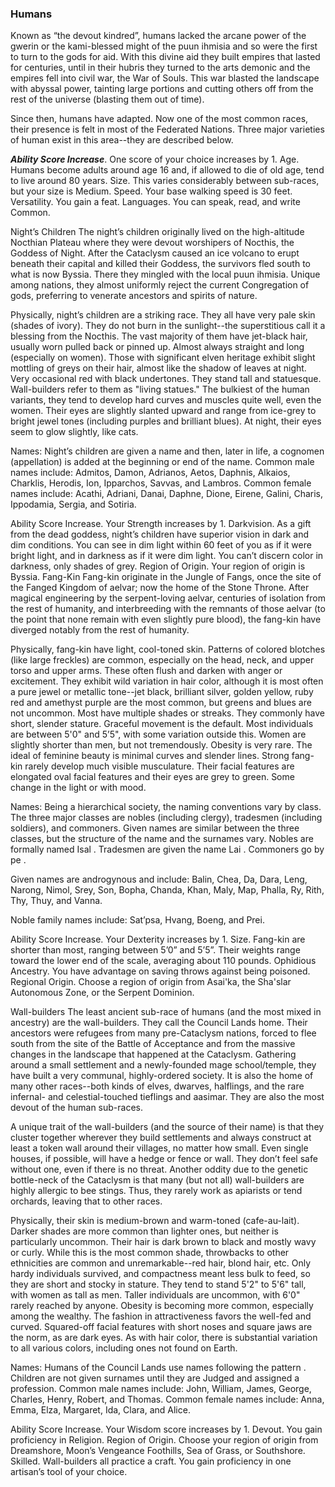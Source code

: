 ### Humans
Known as “the devout kindred”, humans lacked the arcane power of the gwerin or the kami-blessed might of the puun ihmisia and so were the first to turn to the gods for aid. With this divine aid they built empires that lasted for centuries, until in their hubris they turned to the arts demonic and the empires fell into civil war, the War of Souls. This war blasted the landscape with abyssal power, tainting large portions and cutting others off from the rest of the universe (blasting them out of time).

Since then, humans have adapted. Now one of the most common races, their presence is felt in most of the Federated Nations. Three major varieties of human exist in this area--they are described below.

***Ability Score Increase***. One score of your choice increases by 1.
Age. Humans become adults around age 16 and, if allowed to die of old age, tend to live around 80 years.
Size. This varies considerably between sub-races, but your size is Medium.
Speed. Your base walking speed is 30 feet.
Versatility. You gain a feat.
Languages. You can speak, read, and write Common.

Night’s Children
The night’s children originally lived on the high-altitude Nocthian Plateau where they were devout worshipers of Nocthis, the Goddess of Night. After the Cataclysm caused an ice volcano to erupt beneath their capital and killed their Goddess, the survivors fled south to what is now Byssia. There they mingled with the local puun ihmisia. Unique among nations, they almost uniformly reject the current Congregation of gods, preferring to venerate ancestors and spirits of nature.

Physically, night’s children are a striking race. They all have very pale skin (shades of ivory). They do not burn in the sunlight--the superstitious call it a blessing from the Nocthis. The vast majority of them have jet-black hair, usually worn pulled back or pinned up. Almost always straight and long (especially on women). Those with significant elven heritage exhibit slight mottling of greys on their hair, almost like the shadow of leaves at night. Very occasional red with black undertones. They stand tall and statuesque. Wall-builders refer to them as "living statues." The bulkiest of the human variants, they tend to develop hard curves and muscles quite well, even the women. Their eyes are slightly slanted upward and range from ice-grey to bright jewel tones (including purples and brilliant blues). At night, their eyes seem to glow slightly, like cats.

Names: Night’s children are given a name and then, later in life, a cognomen (appellation) is added at the beginning or end of the name. Common male names include: Admitos, Damon, Adrianos, Aetos, Daphnis, Alkaios, Charklis, Herodis, Ion, Ipparchos, Savvas, and Lambros. Common female names include: Acathi, Adriani, Danai, Daphne, Dione, Eirene, Galini, Charis, Ippodamia, Sergia, and Sotiria.

Ability Score Increase. Your Strength increases by 1.
Darkvision. As a gift from the dead goddess, night’s children have superior vision in dark and dim conditions. You can see in dim light within 60 feet of you as if it were bright light, and in darkness as if it were dim light. You can’t discern color in darkness, only shades of grey.
Region of Origin. Your region of origin is Byssia.
Fang-Kin
Fang-kin originate in the Jungle of Fangs, once the site of the Fanged Kingdom of aelvar; now the home of the Stone Throne. After magical engineering by the serpent-loving aelvar, centuries of isolation from the rest of humanity, and interbreeding with the remnants of those aelvar (to the point that none remain with even slightly pure blood), the fang-kin have diverged notably from the rest of humanity.

Physically, fang-kin have light, cool-toned skin. Patterns of colored blotches (like large freckles) are common, especially on the head, neck, and upper torso and upper arms. These often flush and darken with anger or excitement. They exhibit wild variation in hair color, although it is most often a pure jewel or metallic tone--jet black, brilliant silver, golden yellow, ruby red and amethyst purple are the most common, but greens and blues are not uncommon. Most have multiple shades or streaks. They commonly have short, slender stature. Graceful movement is the default. Most individuals are between 5'0" and 5’5", with some variation outside this. Women are slightly shorter than men, but not tremendously. Obesity is very rare. The ideal of feminine beauty is minimal curves and slender lines. Strong fang-kin rarely develop much visible musculature. Their facial features are elongated oval facial features and their eyes are grey to green. Some change in the light or with mood.

Names: Being a hierarchical society, the naming conventions vary by class. The three major classes are nobles (including clergy), tradesmen (including soldiers), and commoners. Given names are similar between the three classes, but the structure of the name and the surnames vary. Nobles are formally named Isal <Family name> <Given>. Tradesmen are given the name Lai <Profession> <Given>. Commoners go by <Given> pe <Location>.

Given names are androgynous and include: Balin, Chea, Da, Dara, Leng, Narong, Nimol, Srey, Son, Bopha, Chanda, Khan, Maly, Map, Phalla, Ry, Rith, Thy, Thuy, and Vanna.

Noble family names include: Sat’psa, Hvang, Boeng, and Prei.

Ability Score Increase. Your Dexterity increases by 1.
Size. Fang-kin are shorter than most, ranging between 5’0” and 5’5”. Their weights range toward the lower end of the scale, averaging about 110 pounds.
Ophidious Ancestry. You have advantage on saving throws against being poisoned.
Regional Origin. Choose a region of origin from Asai'ka, the Sha'slar Autonomous Zone, or the Serpent Dominion.

Wall-builders
The least ancient sub-race of humans (and the most mixed in ancestry) are the wall-builders. They call the Council Lands home. Their ancestors were refugees from many pre-Cataclysm nations, forced to flee south from the site of the Battle of Acceptance and from the massive changes in the landscape that happened at the Cataclysm. Gathering around a small settlement and a newly-founded mage school/temple, they have built a very communal, highly-ordered society. It is also the home of many other races--both kinds of elves, dwarves, halflings, and the rare infernal- and celestial-touched tieflings and aasimar. They are also the most devout of the human sub-races.

A unique trait of the wall-builders (and the source of their name) is that they cluster together wherever they build settlements and always construct at least a token wall around their villages, no matter how small. Even single houses, if possible, will have a hedge or fence or wall. They don’t feel safe without one, even if there is no threat. Another oddity due to the genetic bottle-neck of the Cataclysm is that many (but not all) wall-builders are highly allergic to bee stings. Thus, they rarely work as apiarists or tend orchards, leaving that to other races.

Physically, their skin is medium-brown and warm-toned (cafe-au-lait). Darker shades are more common than lighter ones, but neither is particularly uncommon. Their hair is dark brown to black and mostly wavy or curly. While this is the most common shade, throwbacks to other ethnicities are common and unremarkable--red hair, blond hair, etc. Only hardy individuals survived, and compactness meant less bulk to feed, so they are short and stocky in stature. They tend to stand 5'2" to 5'6" tall, with women as tall as men. Taller individuals are uncommon, with 6'0" rarely reached by anyone. Obesity is becoming more common, especially among the wealthy. The fashion in attractiveness favors the well-fed and curved. Squared-off facial features with short noses and square jaws are the norm, as are dark eyes. As with hair color, there is substantial variation to all various colors, including ones not found on Earth.

Names: Humans of the Council Lands use names following the pattern <Given> <Profession>. Children are not given surnames until they are Judged and assigned a profession. Common male names include: John, William, James, George, Charles, Henry, Robert, and Thomas. Common female names include: Anna, Emma, Elza, Margaret, Ida, Clara, and Alice.

Ability Score Increase. Your Wisdom score increases by 1.
Devout. You gain proficiency in Religion.
Region of Origin. Choose your region of origin from Dreamshore, Moon’s Vengeance Foothills, Sea of Grass, or Southshore. Skilled. Wall-builders all practice a craft. You gain proficiency in one artisan’s tool of your choice.